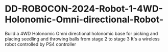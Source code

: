 # DD-ROBOCON-2024-Robot-1-4WD-Holonomic-Omni-directional-Robot-
Build a 4WD Holonomic Omni directional holonomic base for picking and placing seedling and throwing balls from stage 2 to stage 3
It's a wireless robot controlled by PS4 controller 
